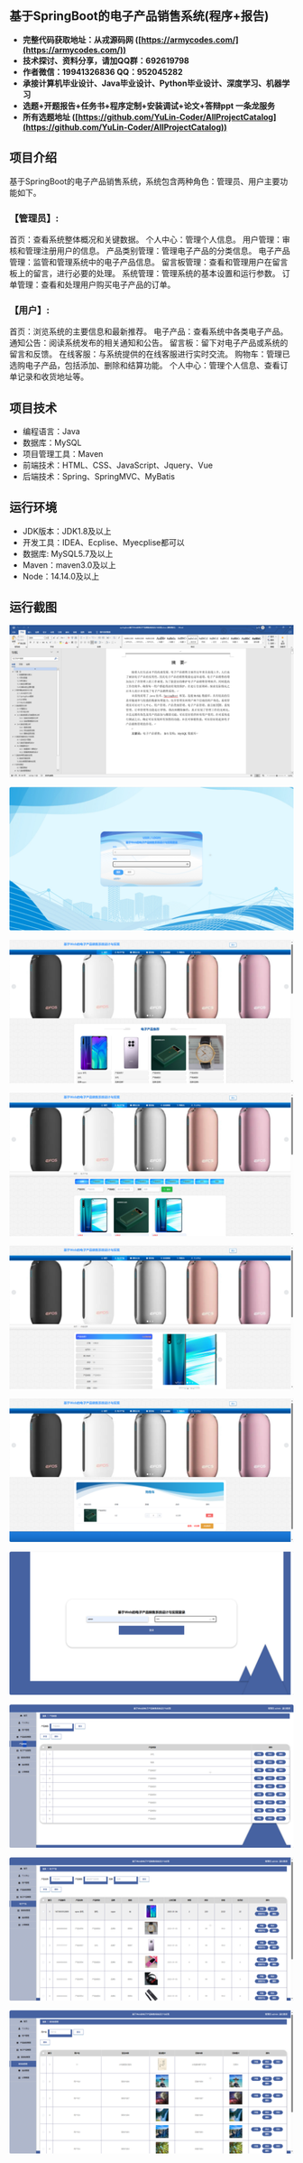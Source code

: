 ## 基于SpringBoot的电子产品销售系统(程序+报告)

- <b>完整代码获取地址：从戎源码网 ([https://armycodes.com/](https://armycodes.com/))</b>
- <b>技术探讨、资料分享，请加QQ群：692619798</b> 
- <b>作者微信：19941326836  QQ：952045282</b> 
- <b>承接计算机毕业设计、Java毕业设计、Python毕业设计、深度学习、机器学习</b>
- <b>选题+开题报告+任务书+程序定制+安装调试+论文+答辩ppt 一条龙服务</b>
- <b>所有选题地址 ([https://github.com/YuLin-Coder/AllProjectCatalog](https://github.com/YuLin-Coder/AllProjectCatalog)) </b>

## 项目介绍
基于SpringBoot的电子产品销售系统，系统包含两种角色：管理员、用户主要功能如下。

### 【管理员】:
首页：查看系统整体概况和关键数据。
个人中心：管理个人信息。
用户管理：审核和管理注册用户的信息。
产品类别管理：管理电子产品的分类信息。
电子产品管理：监管和管理系统中的电子产品信息。
留言板管理：查看和管理用户在留言板上的留言，进行必要的处理。
系统管理：管理系统的基本设置和运行参数。
订单管理：查看和处理用户购买电子产品的订单。

### 【用户】:
首页：浏览系统的主要信息和最新推荐。
电子产品：查看系统中各类电子产品。
通知公告：阅读系统发布的相关通知和公告。
留言板：留下对电子产品或系统的留言和反馈。
在线客服：与系统提供的在线客服进行实时交流。
购物车：管理已选购电子产品，包括添加、删除和结算功能。
个人中心：管理个人信息、查看订单记录和收货地址等。

## 项目技术
- 编程语言：Java
- 数据库：MySQL
- 项目管理工具：Maven
- 前端技术：HTML、CSS、JavaScript、Jquery、Vue
- 后端技术：Spring、SpringMVC、MyBatis

## 运行环境
- JDK版本：JDK1.8及以上
- 开发工具：IDEA、Ecplise、Myecplise都可以
- 数据库: MySQL5.7及以上
- Maven：maven3.0及以上
- Node：14.14.0及以上

## 运行截图
![](screenshot/1.png)

![](screenshot/2.png)

![](screenshot/3.png)

![](screenshot/4.png)

![](screenshot/5.png)

![](screenshot/6.png)

![](screenshot/7.png)

![](screenshot/8.png)

![](screenshot/9.png)

![](screenshot/10.png)
